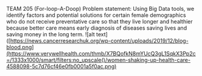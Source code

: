 TEAM 205 (For-loop-A-Doop) Problem statement: Using Big Data tools, we identify factors
and potential solutions for certain female demographics who do not
receive  preventative care so that  they live longer and healthier
because better care means early diagnosis of diseases saving lives and
saving money in the long term.
![alt text]([https://news.cancerresearchuk.org/wp-content/uploads/2019/12/blog-blood.png](https://www.verywellhealth.com/thmb/X7BQofkN8mYUcQ3gL1SqkX3Pp2c=/1333x1000/smart/filters:no_upscale()/women-shaking-up-health-care-4588098-5c7d76cf46e0fb0001a5f0ac.png)

